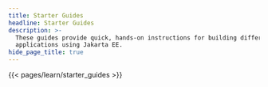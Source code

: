```yaml
---
title: Starter Guides
headline: Starter Guides
description: >-
  These guides provide quick, hands-on instructions for building different
  applications using Jakarta EE.
hide_page_title: true
---
```


{{< pages/learn/starter_guides >}}

